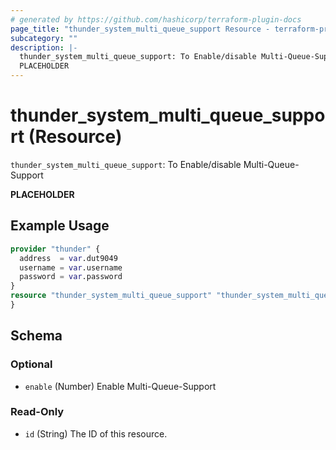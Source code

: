 ```yaml
---
# generated by https://github.com/hashicorp/terraform-plugin-docs
page_title: "thunder_system_multi_queue_support Resource - terraform-provider-thunder"
subcategory: ""
description: |-
  thunder_system_multi_queue_support: To Enable/disable Multi-Queue-Support
  PLACEHOLDER
---
```


# thunder_system_multi_queue_support (Resource)

`thunder_system_multi_queue_support`: To Enable/disable Multi-Queue-Support

__PLACEHOLDER__

## Example Usage

```terraform
provider "thunder" {
  address  = var.dut9049
  username = var.username
  password = var.password
}
resource "thunder_system_multi_queue_support" "thunder_system_multi_queue_support" {
}
```

<!-- schema generated by tfplugindocs -->
## Schema

### Optional

- `enable` (Number) Enable Multi-Queue-Support

### Read-Only

- `id` (String) The ID of this resource.


